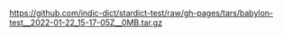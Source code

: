 https://github.com/indic-dict/stardict-test/raw/gh-pages/tars/babylon-test__2022-01-22_15-17-05Z__0MB.tar.gz  
